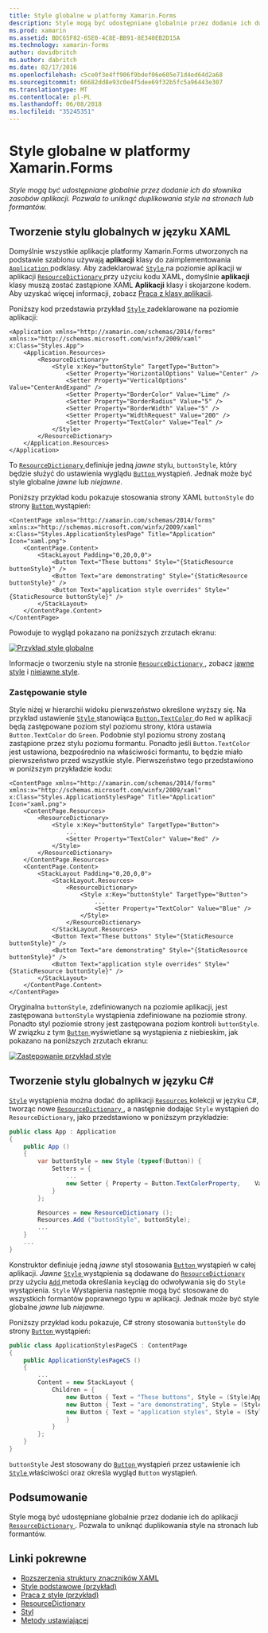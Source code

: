 ```yaml
---
title: Style globalne w platformy Xamarin.Forms
description: Style mogą być udostępniane globalnie przez dodanie ich do słownika zasobów aplikacji. Pozwala to uniknąć duplikowania style na stronach lub formantów.
ms.prod: xamarin
ms.assetid: BDC65F82-65E0-4C8E-BB91-8E340EB2D15A
ms.technology: xamarin-forms
author: davidbritch
ms.author: dabritch
ms.date: 02/17/2016
ms.openlocfilehash: c5ce0f3e4ff906f9bdef06e605e71d4ed64d2a68
ms.sourcegitcommit: 66682dd8e93c0e4f5dee69f32b5fc5a96443e307
ms.translationtype: MT
ms.contentlocale: pl-PL
ms.lasthandoff: 06/08/2018
ms.locfileid: "35245351"
---
```

# <a name="global-styles-in-xamarinforms"></a>Style globalne w platformy Xamarin.Forms

_Style mogą być udostępniane globalnie przez dodanie ich do słownika zasobów aplikacji. Pozwala to uniknąć duplikowania style na stronach lub formantów._

## <a name="creating-a-global-style-in-xaml"></a>Tworzenie stylu globalnych w języku XAML

Domyślnie wszystkie aplikacje platformy Xamarin.Forms utworzonych na podstawie szablonu używają **aplikacji** klasy do zaimplementowania [ `Application` ](https://developer.xamarin.com/api/type/Xamarin.Forms.Application/) podklasy. Aby zadeklarować [ `Style` ](https://developer.xamarin.com/api/type/Xamarin.Forms.Style/) na poziomie aplikacji w aplikacji [ `ResourceDictionary` ](https://developer.xamarin.com/api/type/Xamarin.Forms.ResourceDictionary/) przy użyciu kodu XAML, domyślnie **aplikacji** klasy muszą zostać zastąpione XAML **Aplikacji** klasy i skojarzone kodem. Aby uzyskać więcej informacji, zobacz [Praca z klasy aplikacji](~/xamarin-forms/app-fundamentals/application-class.md).

Poniższy kod przedstawia przykład [ `Style` ](https://developer.xamarin.com/api/type/Xamarin.Forms.Style/) zadeklarowane na poziomie aplikacji:

```xaml
<Application xmlns="http://xamarin.com/schemas/2014/forms" xmlns:x="http://schemas.microsoft.com/winfx/2009/xaml" x:Class="Styles.App">
    <Application.Resources>
        <ResourceDictionary>
            <Style x:Key="buttonStyle" TargetType="Button">
                <Setter Property="HorizontalOptions" Value="Center" />
                <Setter Property="VerticalOptions" Value="CenterAndExpand" />
                <Setter Property="BorderColor" Value="Lime" />
                <Setter Property="BorderRadius" Value="5" />
                <Setter Property="BorderWidth" Value="5" />
                <Setter Property="WidthRequest" Value="200" />
                <Setter Property="TextColor" Value="Teal" />
            </Style>
        </ResourceDictionary>
    </Application.Resources>
</Application>
```

To [ `ResourceDictionary` ](https://developer.xamarin.com/api/type/Xamarin.Forms.ResourceDictionary/) definiuje jedną *jawne* stylu, `buttonStyle`, który będzie służyć do ustawienia wyglądu [ `Button` ](https://developer.xamarin.com/api/type/Xamarin.Forms.Button/) wystąpień. Jednak może być style globalne *jawne* lub *niejawne*.

Poniższy przykład kodu pokazuje stosowania strony XAML `buttonStyle` do strony [ `Button` ](https://developer.xamarin.com/api/type/Xamarin.Forms.Button/) wystąpień:

```xaml
<ContentPage xmlns="http://xamarin.com/schemas/2014/forms" xmlns:x="http://schemas.microsoft.com/winfx/2009/xaml" x:Class="Styles.ApplicationStylesPage" Title="Application" Icon="xaml.png">
    <ContentPage.Content>
        <StackLayout Padding="0,20,0,0">
            <Button Text="These buttons" Style="{StaticResource buttonStyle}" />
            <Button Text="are demonstrating" Style="{StaticResource buttonStyle}" />
            <Button Text="application style overrides" Style="{StaticResource buttonStyle}" />
        </StackLayout>
    </ContentPage.Content>
</ContentPage>
```

Powoduje to wygląd pokazano na poniższych zrzutach ekranu:

[![](application-images/application-styles-1.png "Przykład style globalne")](application-images/application-styles-1-large.png#lightbox "przykład style globalne")

Informacje o tworzeniu style na stronie [ `ResourceDictionary` ](https://developer.xamarin.com/api/type/Xamarin.Forms.ResourceDictionary/), zobacz [jawne style](~/xamarin-forms/user-interface/styles/explicit.md) i [niejawne style](~/xamarin-forms/user-interface/styles/implicit.md).

### <a name="overriding-styles"></a>Zastępowanie style

Style niżej w hierarchii widoku pierwszeństwo określone wyższy się. Na przykład ustawienie [ `Style` ](https://developer.xamarin.com/api/type/Xamarin.Forms.Style/) stanowiąca [ `Button.TextColor` ](https://developer.xamarin.com/api/property/Xamarin.Forms.Button.TextColor/) do `Red` w aplikacji będą zastępowane poziom styl poziomu strony, która ustawia `Button.TextColor` do `Green`. Podobnie styl poziomu strony zostaną zastąpione przez stylu poziomu formantu. Ponadto jeśli `Button.TextColor` jest ustawiona, bezpośrednio na właściwości formantu, to będzie miało pierwszeństwo przed wszystkie style. Pierwszeństwo tego przedstawiono w poniższym przykładzie kodu:

```xaml
<ContentPage xmlns="http://xamarin.com/schemas/2014/forms" xmlns:x="http://schemas.microsoft.com/winfx/2009/xaml" x:Class="Styles.ApplicationStylesPage" Title="Application" Icon="xaml.png">
    <ContentPage.Resources>
        <ResourceDictionary>
            <Style x:Key="buttonStyle" TargetType="Button">
                ...
                <Setter Property="TextColor" Value="Red" />
            </Style>
        </ResourceDictionary>
    </ContentPage.Resources>
    <ContentPage.Content>
        <StackLayout Padding="0,20,0,0">
            <StackLayout.Resources>
                <ResourceDictionary>
                    <Style x:Key="buttonStyle" TargetType="Button">
                        ...
                        <Setter Property="TextColor" Value="Blue" />
                    </Style>
                </ResourceDictionary>
            </StackLayout.Resources>
            <Button Text="These buttons" Style="{StaticResource buttonStyle}" />
            <Button Text="are demonstrating" Style="{StaticResource buttonStyle}" />
            <Button Text="application style overrides" Style="{StaticResource buttonStyle}" />
        </StackLayout>
    </ContentPage.Content>
</ContentPage>
```

Oryginalna `buttonStyle`, zdefiniowanych na poziomie aplikacji, jest zastępowana `buttonStyle` wystąpienia zdefiniowane na poziomie strony. Ponadto styl poziomie strony jest zastępowana poziom kontroli `buttonStyle`. W związku z tym [ `Button` ](https://developer.xamarin.com/api/type/Xamarin.Forms.Button/) wyświetlane są wystąpienia z niebieskim, jak pokazano na poniższych zrzutach ekranu:

[![](application-images/application-styles-2.png "Zastępowanie przykład style")](application-images/application-styles-2-large.png#lightbox "zastępowanie przykład style")

## <a name="creating-a-global-style-in-c35"></a>Tworzenie stylu globalnych w języku C&#35;

[`Style`](https://developer.xamarin.com/api/type/Xamarin.Forms.Style/) wystąpienia można dodać do aplikacji [ `Resources` ](https://developer.xamarin.com/api/property/Xamarin.Forms.VisualElement.Resources/) kolekcji w języku C#, tworząc nowe [ `ResourceDictionary` ](https://developer.xamarin.com/api/type/Xamarin.Forms.ResourceDictionary/), a następnie dodając `Style` wystąpień do `ResourceDictionary`, jako przedstawiono w poniższym przykładzie:

```csharp
public class App : Application
{
    public App ()
    {
        var buttonStyle = new Style (typeof(Button)) {
            Setters = {
                ...
                new Setter { Property = Button.TextColorProperty,    Value = Color.Teal }
            }
        };

        Resources = new ResourceDictionary ();
        Resources.Add ("buttonStyle", buttonStyle);
        ...
    }
    ...
}
```

Konstruktor definiuje jedną *jawne* styl stosowania [ `Button` ](https://developer.xamarin.com/api/type/Xamarin.Forms.Button/) wystąpień w całej aplikacji. *Jawne* [ `Style` ](https://developer.xamarin.com/api/type/Xamarin.Forms.Style/) wystąpienia są dodawane do [ `ResourceDictionary` ](https://developer.xamarin.com/api/type/Xamarin.Forms.ResourceDictionary/) przy użyciu [ `Add` ](https://developer.xamarin.com/api/member/Xamarin.Forms.ResourceDictionary.Add/p/System.String/System.Object/) metoda określania `key`ciąg do odwoływania się do `Style` wystąpienia. `Style` Wystąpienia następnie mogą być stosowane do wszystkich formantów poprawnego typu w aplikacji. Jednak może być style globalne *jawne* lub *niejawne*.

Poniższy przykład kodu pokazuje, C# strony stosowania `buttonStyle` do strony [ `Button` ](https://developer.xamarin.com/api/type/Xamarin.Forms.Button/) wystąpień:

```csharp
public class ApplicationStylesPageCS : ContentPage
{
    public ApplicationStylesPageCS ()
    {
        ...
        Content = new StackLayout {
            Children = {
                new Button { Text = "These buttons", Style = (Style)Application.Current.Resources ["buttonStyle"] },
                new Button { Text = "are demonstrating", Style = (Style)Application.Current.Resources ["buttonStyle"] },
                new Button { Text = "application styles", Style = (Style)Application.Current.Resources ["buttonStyle"]
                }
            }
        };
    }
}
```

`buttonStyle` Jest stosowany do [ `Button` ](https://developer.xamarin.com/api/type/Xamarin.Forms.Button/) wystąpień przez ustawienie ich [ `Style` ](https://developer.xamarin.com/api/property/Xamarin.Forms.VisualElement.Style/) właściwości oraz określa wygląd `Button` wystąpień.

## <a name="summary"></a>Podsumowanie

Style mogą być udostępniane globalnie przez dodanie ich do aplikacji [ `ResourceDictionary` ](https://developer.xamarin.com/api/type/Xamarin.Forms.ResourceDictionary/). Pozwala to uniknąć duplikowania style na stronach lub formantów.



## <a name="related-links"></a>Linki pokrewne

- [Rozszerzenia struktury znaczników XAML](~/xamarin-forms/xaml/xaml-basics/xaml-markup-extensions.md)
- [Style podstawowe (przykład)](https://developer.xamarin.com/samples/xamarin-forms/UserInterface/Styles/BasicStyles/)
- [Praca z style (przykład)](https://developer.xamarin.com/samples/xamarin-forms/WorkingWithStyles/)
- [ResourceDictionary](https://developer.xamarin.com/api/type/Xamarin.Forms.ResourceDictionary/)
- [Styl](https://developer.xamarin.com/api/type/Xamarin.Forms.Style/)
- [Metody ustawiającej](https://developer.xamarin.com/api/type/Xamarin.Forms.Setter/)
